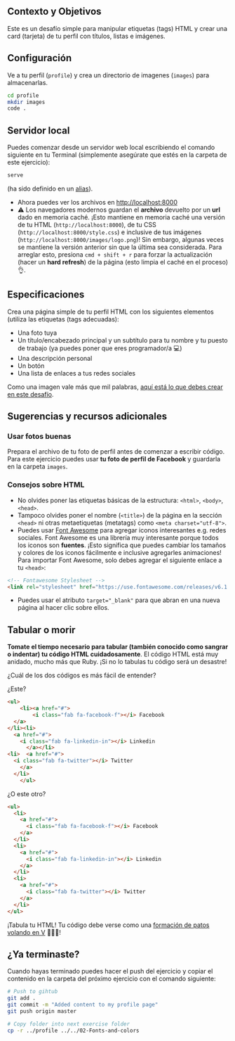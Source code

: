 ## Contexto y Objetivos

Este es un desafío simple para manipular etiquetas (tags) HTML y crear una card (tarjeta) de tu perfil con títulos, listas e imágenes.

## Configuración

Ve a tu perfil (`profile`) y crea un directorio de imagenes (`images`) para almacenarlas.

```bash
cd profile
mkdir images
code .
```

## Servidor local

Puedes comenzar desde un servidor web local escribiendo el comando siguiente en tu Terminal (simplemente asegúrate que estés en la carpeta de este ejercicio):

```bash
serve
```

(ha sido definido en un [alias](https://github.com/lewagon/dotfiles/blob/f894306fd81502f1fe513dd253e3129f4b56874d/aliases#L7)).

- Ahora puedes ver los archivos en [http://localhost:8000](http://localhost:8000)
- ⚠️ Los navegadores modernos guardan el **archivo** devuelto por un **url** dado en memoria caché. ¡Esto mantiene en memoria caché una versión de tu HTML (`http://localhost:8000`), de tu CSS (`http://localhost:8000/style.css`) e inclusive de tus imágenes (`http://localhost:8000/images/logo.png`)! Sin embargo, algunas veces se mantiene la versión anterior sin que la última sea considerada. Para arreglar esto, presiona `cmd + shift + r` para forzar la actualización (hacer un **hard refresh**) de la página (esto limpia el caché en el proceso)👌.

## Especificaciones

Crea una página simple de tu perfil HTML con los siguientes elementos (utiliza las etiquetas (tags adecuadas):

- Una foto tuya
- Un título/encabezado principal y un subtítulo para tu nombre y tu puesto de trabajo (ya puedes poner que eres programador/a 💻)
- Una descripción personal
- Un botón
- Una lista de enlaces a tus redes sociales

Como una imagen vale más que mil palabras, [aquí está lo que debes crear en este desafío](https://lewagon.github.io/html-css-challenges/01-profile-content-new/).

## Sugerencias y recursos adicionales

### Usar fotos **buenas**

Prepara el archivo de tu foto de perfil antes de comenzar a escribir código. Para este ejercicio puedes usar **tu foto de perfil de Facebook** y guardarla en la carpeta `images`.

### Consejos sobre HTML

- No olvides poner las etiquetas básicas de la estructura: `<html>`, `<body>`, `<head>`.
- Tampoco olvides poner el nombre (`<title>`) de la página en la sección `<head>` ni otras metaetiquetas (metatags) como `<meta charset="utf-8">`.
- Puedes usar [Font Awesome](https://fontawesome.com/icons) para agregar iconos interesantes e.g. redes sociales. Font Awesome es una librería muy interesante porque todos los iconos son **fuentes**. ¡Esto significa que puedes cambiar los tamaños y colores de los iconos fácilmente e inclusive agregarles animaciones! Para importar Font Awesome, solo debes agregar el siguiente enlace a tu `<head>`:

```html
<!-- Fontawesome Stylesheet -->
<link rel="stylesheet" href="https://use.fontawesome.com/releases/v6.1.2/css/all.css">
```

- Puedes usar el atributo `target="_blank"` para que abran en una nueva página al hacer clic sobre ellos.

## Tabular o morir

**Tomate el tiempo necesario para tabular (también conocido como sangrar o indentar) tu código HTML cuidadosamente**. El código HTML está muy anidado, mucho más que Ruby. ¡Si no lo tabulas tu código será un desastre!

¿Cuál de los dos códigos es más fácil de entender?

¿Este?

```html
<ul>
    <li><a href="#">
        <i class="fab fa-facebook-f"></i> Facebook
  </a>
</li><li>
  <a href="#">
    <i class="fab fa-linkedin-in"></i> Linkedin
      </a></li>
<li>  <a href="#">
  <i class="fab fa-twitter"></i> Twitter
    </a>
  </li>
    </ul>
```

¿O este otro?

```html
<ul>
  <li>
    <a href="#">
      <i class="fab fa-facebook-f"></i> Facebook
    </a>
  </li>
  <li>
    <a href="#">
      <i class="fab fa-linkedin-in"></i> Linkedin
    </a>
  </li>
  <li>
    <a href="#">
      <i class="fab fa-twitter"></i> Twitter
    </a>
  </li>
</ul>
```
¡Tabula tu HTML! Tu código debe verse como una [formación de patos volando en V](https://upload.wikimedia.org/wikipedia/commons/0/0b/Eurasian_Cranes_migrating_to_Meyghan_Salt_Lake.jpg) 🦆🦆🦆!

## ¿Ya terminaste?

Cuando hayas terminado puedes hacer el push del ejercicio y copiar el contenido en la carpeta del próximo ejercicio con el comando siguiente:


```bash
# Push to gihtub
git add .
git commit -m "Added content to my profile page"
git push origin master

# Copy folder into next exercise folder
cp -r ../profile ../../02-Fonts-and-colors
```
